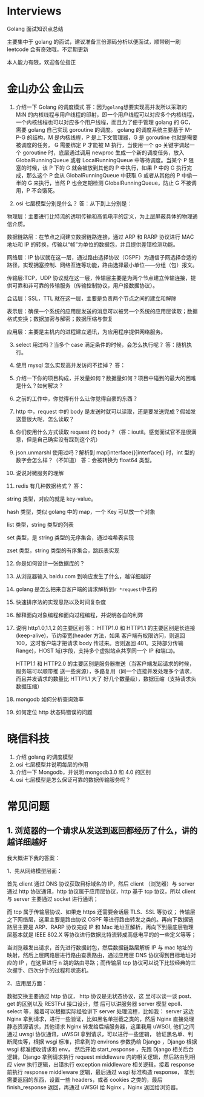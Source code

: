 # Interviews

Golang 面试知识点总结

主要集中于 golang 的面试，建议准备三份源码分析以便面试，顺带刷一刷 leetcode 会有奇效哦，不定期更新

本人能力有限，欢迎各位指正

# 金山办公 金山云

1. 介绍一下 Golang 的调度模式
   答：因为`golang`想要实现高并发所以采取的 M:N 的内核线程与用户线程的印射，即一个用户线程可以对应多个内核线程，
   一个内核线程也可以对应多个用户线程，而且为了便于管理 golang 的 GC，需要 golang 自己实现 goroutine 的调度。
   golang 的调度系统主要基于 M-P-G 的结构，M 是内核线程，P 是上下文管理器，G 是 goroutine 也就是需要被调度的任务，
   G 需要绑定 P 才能被 M 执行，当使用一个 go 关键字调起一个 goroutine 时，底层通过调用 newproc 生成一个新的调度任务，放入 GlobalRunningQueue 或者 LocalRunningQueue 中等待调度。当某个 P 阻塞的时候，该 P 下的 G 就会被放到其他的 P 中执行，如果
   P 中的 G 执行完成，那么这个 P 会从 GlobalRunningQueue 中获取 G 或者从其他的 P 中偷一半的 G 来执行，当然 P 也会定期检测 GlobalRunningQueue，防止 G 不被调用，P 不会饿死。

2. osi 七层模型分别是什么？
   答：从下到上分别是：

物理层：主要进行比特流的透明传输和高低电平的定义，为上层屏蔽具体的物理通信介质。

数据链路层：在节点之间建立数据链路连接，通过 ARP 和 RARP 协议进行 MAC 地址和 IP 的转换，传输以“帧”为单位的数据包，并且提供差错检测功能。

网络层：IP 协议就在这一层，通过路由选择协议（OSPF）为通信子网选择合适的路径，实现拥塞控制、网络互连等功能，路由选择最小单位——分组（包）报文。

传输层:TCP，UDP 协议就在这一层，传输层主要是为两个节点建立传输连接，提供可靠和非可靠的传输服务（传输控制协议，用户报数据协议）。

会话层：SSL，TTL 就在这一层，主要是负责两个节点之间的建立和解除

表示层：确保一个系统的应用层发送的消息可以被另一个系统的应用层读取；数据格式变换；数据加密与解密；数据压缩与恢复

应用层：主要是主机内的进程建立通讯，为应用程序提供网络服务。

3. select 用过吗？当多个 case 满足条件的时候，会怎么执行呢？
   答：随机执行。

4. 使用 mysql 怎么实现高并发访问不挂掉？
   答：
5. 介绍一下你的项目构成，并发量如何？数据量如何？项目中碰到的最大的困难是什么？如何解决？
6. 之前的工作中，你觉得有什么让你觉得自豪的东西？
7. http 中，request 中的 body 是发送时就可以读取，还是要发送完成？假如发送量很大呢，怎么读取？
8. 你们使用什么方式读取 request 的 body？（答：ioutil。感觉面试官不是很满意，但是自己确实没有踩到这个坑）
9. json.unmarshl 使用过吗？解析到 map[interface{}]interface{} 时，int 型的数字会怎么样？（不知道）
   答：会被转换为 float64 类型。

10. 说说对微服务的理解

11. redis 有几种数据格式？
    答：

string 类型，对应的就是 key-value。

hash 类型，类似 golang 中的 map，一个 Key 可以放一个对象

list 类型，string 类型的列表

set 类型，是 string 类型的无序集合，通过哈希表实现

zset 类型，string 类型的有序集合，跳跃表实现

12. 你是如何设计一张数据库的？
13. 从浏览器输入 baidu.com 到响应发生了什么，越详细越好
14. golang 是怎么把来自客户端的请求解析到`r *request`中去的
15. 快速排序法的实现思路以及时间复杂度
16. 解释面向对象编程和面向过程编程，并说明各自的利弊
17. 说明 http1.0,1.1,2 的主要区别
    答： HTTP1.0 和 HTTP1.1 的主要区别是长连接(keep-alive)，节约带宽(header 方法，如果
    客户端有权限访问，则返回 100，这时客户端才把请求 body 传过来。否则返回 401。支持部分传输
    Range)，HOST 域(字段，支持多个虚拟站点共享同一个 IP 和端口)。

    HTTP1.1 和 HTTP2.0 的主要区别是服务器推送（当客户端发起请求的时候，服务端可以顺带推
    送一些资源），多路复用（同一个连接并发处理多个请求，而且并发请求的数量比 HTTP1.1 大了
    好几个数量级），数据压缩（支持请求头数据压缩）

18. mongodb 如何分析查询效率
19. 如何定位 http 状态码错误的问题

# 晓信科技

1. 介绍 golang 的调度模型
2. osi 七层模型并说明每层的作用
3. 介绍一下 Mongodb，并说明 mongodb3.0 和 4.0 的区别
4. osi 七层模型是怎么保证可靠的数据传输服务呢？

# 常见问题

## 1. 浏览器的一个请求从发送到返回都经历了什么，讲的越详细越好

我大概讲下我的答案：

1、先从网络模型层面：

首先 client 通过 DNS 协议获取目标域名的 IP，然后 client （浏览器）与 server 通过 http 协议通讯，http 协议属于应用层协议，http 基于 tcp 协议，所以 client 与 server 主要通过 socket 进行通讯；

而 tcp 属于传输层协议、如果走 https 还需要会话层 TLS、SSL 等协议； 传输层之下网络层，这里主要是路由协议 OSPF 等进行路由转发之类的。再向下数据链路层主要是 ARP、RARP 协议完成 IP 和 Mac 地址互解析，再向下到最底层物理层基本就是 IEEE 802.X 等协议进行数据比特流转成高低电平的的一些定义等等；

当浏览器发出请求，首先进行数据封包，然后数据链路层解析 IP 与 mac 地址的映射，然后上层网路层进行路由查表路由，通过应用层 DNS 协议得到目标地址对应的 IP ，在这里进行 n 跳的路由寻路；而传输层 tcp 协议可以说下比较经典的三次握手、四次分手的过程和状态机。

2、应用层方面：

数据交换主要通过 http 协议， http 协议是无状态协议，这
里可以谈一谈 post、get 的区别以及 RESTFul 接口设计，然
后可以讲服务器 server 模型 epoll、select 等，接着可以根据实际经验讲下 server 处理流程，比如我： server 这边 Nginx 拿到请求，进行一些验证，比如黑名单拦截之类的，然后 Nginx 直接处理静态资源请求，其他请求 Nginx 转发给后端服务器，这里我用 uWSGI, 他们之间通过 uwsgi 协议通讯，uWSGI 拿到请求，可以进行一些逻辑， 验证黑名单、判断爬虫等，根据 wsgi 标准，把拿到的 environs 参数扔给 Django ，Django 根据 wsgi 标准接收请求和 env， 然后开始 start_response ，先跑 Django 相关后台逻辑，Django 拿到请求执行 request middleware 内的相关逻辑，然后路由到相应 view 执行逻辑，出错执行 exception middleware 相关逻辑，接着 response 前执行 response middleware 逻辑，最后通过 wsgi 标准构造 response， 拿到需要返回的东西，设置一些 headers，或者 cookies 之类的，最后 finish_response 返回，再通过 uWSGI 给 Nginx ，Nginx 返回给浏览器。
